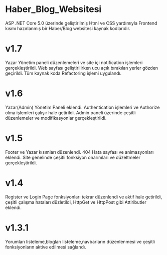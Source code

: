 # Haber_Blog_Websitesi
ASP .NET Core 5.0 üzerinde geliştirilmiş Html ve CSS yardımıyla Frontend kısmı hazırlanmış bir Haber/Blog websitesi kaynak kodlarıdır.

# v1.7
Yazar Yönetim paneli düzenlemeleri ve site içi notification işlemleri gerçekleştirildi. Web sayfası geliştirilirken ucu açık bırakılan yerler gözden geçirildi. Tüm kaynak koda Refactoring işlemi uygulandı.

# v1.6
Yazar(Admin) Yönetim Paneli eklendi. Authentication işlemleri ve Authorize olma işlemleri çalışır hale getirildi. Admin paneli üzerinde çeşitli düzenlemeler ve modifikasyonlar gerçekleştirildi.

# v1.5
Footer ve Yazar kısımları düzenlendi. 404 Hata sayfası ve animasyonları eklendi. Site genelinde çeşitli fonksiyon onarımları ve düzeltmeler gerçekleştirildi.

# v1.4
Register ve Login Page fonksiyonları tekrar düzenlendi ve aktif hale getirildi, çeşitli çalışma hataları düzletildi, HttpGet ve HttpPost gibi Attiributler eklendi.


# v1.3.1
Yorumları listeleme,blogları listeleme,navbarların düzenlenmesi ve çeşitli fonksiyonların aktive edilmesi sağlandı.

